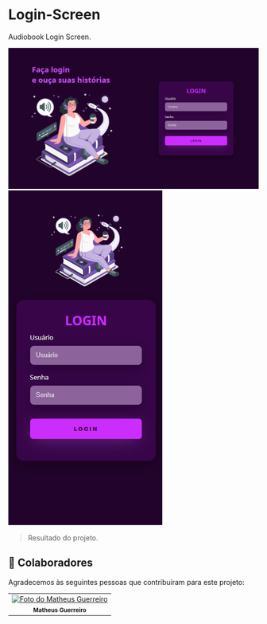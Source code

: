 # Login-Screen
Audiobook Login Screen.

<img src="assets/Print Web.png" alt="Print Login screen">

<img src="assets/Print Mobile.png" alt="Print Login screen mobile">

> Resultado do projeto.

## 🤝 Colaboradores

Agradecemos às seguintes pessoas que contribuíram para este projeto:

<table>
  <tr>
    <td align="center">
      <a href="www.linkedin.com/in/matheus-guerreiro-0a545b208">
        <img src="https://media-exp1.licdn.com/dms/image/C4E03AQGmmJQxAcUUzg/profile-displayphoto-shrink_200_200/0/1638881824842?e=1651708800&v=beta&t=g9R0UZfVQtXIN6oJ-YH8rJuiPW1g_JzIl2SkgkYlvxE" width="100px;" alt="Foto do Matheus Guerreiro"/><br>
        <sub>
          <b>Matheus Guerreiro</b>
        </sub>
      </a>
    </td>
